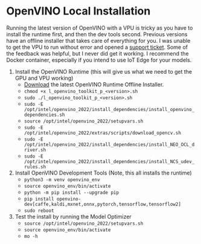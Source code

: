 # OpenVINO Local Installation

Running the latest version of OpenVINO with a VPU is tricky as you have to install the runtime first, and then the dev tools second.  Previous versions have an offline installer that takes care of everything for you.  I was unable to get the VPU to run without error and opened a [support ticket](https://github.com/openvinotoolkit/openvino/issues/12429).  Some of the feedback was helpful, but I never did get it working.  I recommend the Docker container, especially if you intend to use IoT Edge for your models.

1. Install the OpenVINO Runtime (this will give us what we need to get the GPU and VPU working)
    - [Download](https://www.intel.com/content/www/us/en/developer/tools/openvino-toolkit/download.html) the latest OpenVINO Runtime Offline Installer.
    - `chmod +x l_openvino_toolkit_p_<version>.sh`
    - `sudo ./l_openvino_toolkit_p_<version>.sh`
    - `sudo -E /opt/intel/openvino_2022/install_dependencies/install_openvino_dependencies.sh`
    - `source /opt/intel/openvino_2022/setupvars.sh`
    - `sudo -E /opt/intel/openvino_2022/extras/scripts/download_opencv.sh`
    - `sudo -E /opt/intel/openvino_2022/install_dependencies/install_NEO_OCL_driver.sh`
    - `sudo -E /opt/intel/openvino_2022/install_dependencies/install_NCS_udev_rules.sh`
2. Install OpenVINO Development Tools (Note, this all installs the runtime)
    - `python3 -m venv openvino_env`
    - `source openvino_env/bin/activate`
    - `python -m pip install --upgrade pip`
    - `pip install openvino-dev[caffe,kaldi,mxnet,onnx,pytorch,tensorflow,tensorflow2]`
    - `sudo reboot`
3. Test the install by running the Model Optimizer
    - `source /opt/intel/openvino_2022/setupvars.sh`
    - `source openvino_env/bin/activate`
    - `mo -h`
